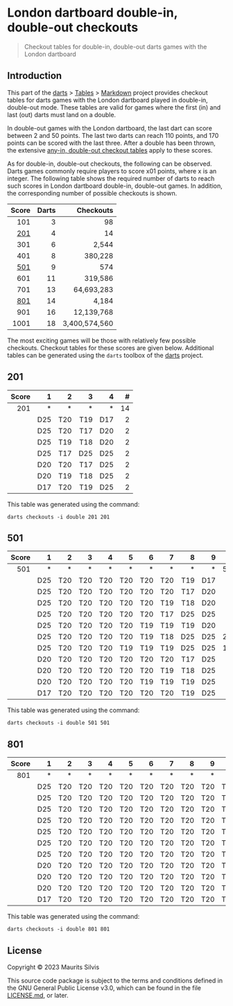 # London dartboard double-in, double-out checkouts

> Checkout tables for double-in, double-out darts games with the London dartboard

## Introduction

This part of the [darts](https://github.com/mauritssilvis/darts) > [Tables](https://github.com/mauritssilvis/darts/tree/main/tables) > [Markdown](..) project provides checkout tables for darts games with the London dartboard played in double-in, double-out mode.
These tables are valid for games where the first (in) and last (out) darts must land on a double.

In double-out games with the London dartboard, the last dart can score between 2 and 50 points.
The last two darts can reach 110 points, and 170 points can be scored with the last three.
After a double has been thrown, the extensive [any-in, double-out checkout tables](London_any_in_double_out.md) apply to these scores.

As for double-in, double-out checkouts, the following can be observed.
Darts games commonly require players to score x01 points, where x is an integer.
The following table shows the required number of darts to reach such scores in London dartboard double-in, double-out games.
In addition, the corresponding number of possible checkouts is shown.

|       Score | Darts |     Checkouts |
|------------:|------:|--------------:|
|         101 |     3 |            98 |
| [201](#201) |     4 |            14 |
|         301 |     6 |         2,544 |
|         401 |     8 |       380,228 |
| [501](#501) |     9 |           574 |
|         601 |    11 |       319,586 |
|         701 |    13 |    64,693,283 |
| [801](#801) |    14 |         4,184 |
|         901 |    16 |    12,139,768 |
|        1001 |    18 | 3,400,574,560 |

The most exciting games will be those with relatively few possible checkouts.
Checkout tables for these scores are given below.
Additional tables can be generated using the `darts` toolbox of the [darts](https://github.com/mauritssilvis/darts) project.

## 201

| Score |   1 |   2 |   3 |   4 |  # |
|------:|----:|----:|----:|----:|---:|
|   201 |   * |   * |   * |   * | 14 |
|       | D25 | T20 | T19 | D17 |  2 |
|       | D25 | T20 | T17 | D20 |  2 |
|       | D25 | T19 | T18 | D20 |  2 |
|       | D25 | T17 | D25 | D25 |  2 |
|       | D20 | T20 | T17 | D25 |  2 |
|       | D20 | T19 | T18 | D25 |  2 |
|       | D17 | T20 | T19 | D25 |  2 |

This table was generated using the command:

```shell
darts checkouts -i double 201 201
```

## 501

| Score |   1 |   2 |   3 |   4 |   5 |   6 |   7 |   8 |   9 |   # |
|------:|----:|----:|----:|----:|----:|----:|----:|----:|----:|----:|
|   501 |   * |   * |   * |   * |   * |   * |   * |   * |   * | 574 |
|       | D25 | T20 | T20 | T20 | T20 | T20 | T20 | T19 | D17 |   7 |
|       | D25 | T20 | T20 | T20 | T20 | T20 | T20 | T17 | D20 |   7 |
|       | D25 | T20 | T20 | T20 | T20 | T20 | T19 | T18 | D20 |  42 |
|       | D25 | T20 | T20 | T20 | T20 | T20 | T17 | D25 | D25 |  42 |
|       | D25 | T20 | T20 | T20 | T20 | T19 | T19 | T19 | D20 |  35 |
|       | D25 | T20 | T20 | T20 | T20 | T19 | T18 | D25 | D25 | 210 |
|       | D25 | T20 | T20 | T20 | T19 | T19 | T19 | D25 | D25 | 140 |
|       | D20 | T20 | T20 | T20 | T20 | T20 | T20 | T17 | D25 |   7 |
|       | D20 | T20 | T20 | T20 | T20 | T20 | T19 | T18 | D25 |  42 |
|       | D20 | T20 | T20 | T20 | T20 | T19 | T19 | T19 | D25 |  35 |
|       | D17 | T20 | T20 | T20 | T20 | T20 | T20 | T19 | D25 |   7 |

This table was generated using the command:

```shell
darts checkouts -i double 501 501
```

## 801

| Score |   1 |   2 |   3 |   4 |   5 |   6 |   7 |   8 |   9 |  10 |  11 |  12 |  13 |  14 |     # |
|------:|----:|----:|----:|----:|----:|----:|----:|----:|----:|----:|----:|----:|----:|----:|------:|
|   801 |   * |   * |   * |   * |   * |   * |   * |   * |   * |   * |   * |   * |   * |   * | 4,184 |
|       | D25 | T20 | T20 | T20 | T20 | T20 | T20 | T20 | T20 | T20 | T20 | T20 | T19 | D17 |    12 |
|       | D25 | T20 | T20 | T20 | T20 | T20 | T20 | T20 | T20 | T20 | T20 | T20 | T17 | D20 |    12 |
|       | D25 | T20 | T20 | T20 | T20 | T20 | T20 | T20 | T20 | T20 | T20 | T19 | T18 | D20 |   132 |
|       | D25 | T20 | T20 | T20 | T20 | T20 | T20 | T20 | T20 | T20 | T20 | T17 | D25 | D25 |   132 |
|       | D25 | T20 | T20 | T20 | T20 | T20 | T20 | T20 | T20 | T20 | T19 | T19 | T19 | D20 |   220 |
|       | D25 | T20 | T20 | T20 | T20 | T20 | T20 | T20 | T20 | T20 | T19 | T18 | D25 | D25 | 1,320 |
|       | D25 | T20 | T20 | T20 | T20 | T20 | T20 | T20 | T20 | T19 | T19 | T19 | D25 | D25 | 1,980 |
|       | D20 | T20 | T20 | T20 | T20 | T20 | T20 | T20 | T20 | T20 | T20 | T20 | T17 | D25 |    12 |
|       | D20 | T20 | T20 | T20 | T20 | T20 | T20 | T20 | T20 | T20 | T20 | T19 | T18 | D25 |   132 |
|       | D20 | T20 | T20 | T20 | T20 | T20 | T20 | T20 | T20 | T20 | T19 | T19 | T19 | D25 |   220 |
|       | D17 | T20 | T20 | T20 | T20 | T20 | T20 | T20 | T20 | T20 | T20 | T20 | T19 | D25 |    12 |

This table was generated using the command:

```shell
darts checkouts -i double 801 801
```

## License

Copyright © 2023 Maurits Silvis

This source code package is subject to the terms and conditions defined in the GNU General Public License v3.0, which can be found in the file [LICENSE.md](../LICENSE.md), or later.
